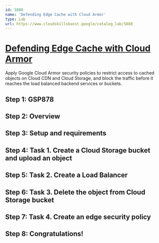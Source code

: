 ```yaml
---
id: 5888
name: 'Defending Edge Cache with Cloud Armor'
type: Lab
url: https://www.cloudskillsboost.google/catalog_lab/5888
---
```


# [Defending Edge Cache with Cloud Armor](https://www.cloudskillsboost.google/catalog_lab/5888)

Apply Google Cloud Armor security policies to restrict access to cached objects on Cloud CDN and Cloud Storage, and block the traffic before it reaches the load balanced backend services or buckets.

## Step 1: GSP878

## Step 2: Overview

## Step 3: Setup and requirements

## Step 4: Task 1. Create a Cloud Storage bucket and upload an object

## Step 5: Task 2. Create a Load Balancer

## Step 6: Task 3. Delete the object from Cloud Storage bucket

## Step 7: Task 4. Create an edge security policy

## Step 8: Congratulations!
